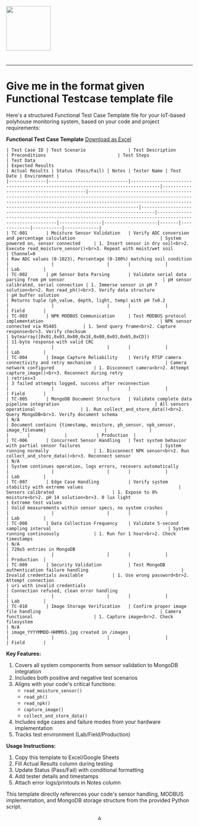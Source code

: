 <img src="https://r2cdn.perplexity.ai/pplx-full-logo-primary-dark%402x.png" class="logo" width="120"/>

# 

---

# Give me in the format given Functional Testcase template file

Here's a structured Functional Test Case Template file for your IoT-based polyhouse monitoring system, based on your code and project requirements:

**Functional Test Case Template**
[Download as Excel](https://ppl-ai-file-upload.s3.amazonaws.com/web/direct-files/51181019/7f278805-7af0-4621-9362-1ee3b9cf828a/Functional-Test-case-Template-4.xlsx)

```plaintext
| Test Case ID | Test Scenario                | Test Description                                                                 | Preconditions                           | Test Steps                                                                                                                                                                                                                         | Test Data                                                                 | Expected Results                                                                                     | Actual Results | Status (Pass/Fail) | Notes | Tester Name | Test Date | Environment |
|--------------|------------------------------|---------------------------------------------------------------------------------|-----------------------------------------|-------------------------------------------------------------------------------------------------------------------------------------------------------------------------------------------------------------------------------------|---------------------------------------------------------------------------|------------------------------------------------------------------------------------------------------|----------------|--------------------|-------|-------------|-----------|-------------|
| TC-001       | Moisture Sensor Validation   | Verify ADC conversion and percentage calculation                                | System powered on, sensor connected     | 1. Insert sensor in dry soil<br>2. Execute read_moisture_sensor()<br>3. Repeat with moist/wet soil                                                                                                                                    | Channel=0                                                                 | Raw ADC values (0-1023), Percentage (0-100%) matching soil condition                                 |                |                    |       |             |           | Lab         |
| TC-002       | pH Sensor Data Parsing       | Validate serial data parsing from pH sensor                                     | pH sensor calibrated, serial connection | 1. Immerse sensor in pH 7 solution<br>2. Run read_ph()<br>3. Verify data structure                                                                                                                                                   | pH buffer solution                                                       | Returns tuple (ph_value, depth, light, temp) with pH 7±0.2                                           |                |                    |       |             |           | Field       |
| TC-003       | NPK MODBUS Communication     | Test MODBUS protocol implementation                                            | NPK sensor connected via RS485          | 1. Send query frame<br>2. Capture response<br>3. Verify checksum                                                                                                                                                                     | bytearray([0x01,0x03,0x00,0x1E,0x00,0x03,0x65,0xCD])                     | 11-byte response with valid CRC                                                                      |                |                    |       |             |           | Lab         |
| TC-004       | Image Capture Reliability    | Verify RTSP camera connectivity and retry mechanism                            | Camera network configured               | 1. Disconnect camera<br>2. Attempt capture_image()<br>3. Reconnect during retry                                                                                                                                                     | retries=3                                                                | 3 failed attempts logged, success after reconnection                                                 |                |                    |       |             |           | Field       |
| TC-005       | MongoDB Document Structure   | Validate complete data pipeline integration                                    | All sensors operational                 | 1. Run collect_and_store_data()<br>2. Query MongoDB<br>3. Verify document schema                                                                                                                                                    | N/A                                                                      | Document contains {timestamp, moisture, ph_sensor, npk_sensor, image_filename}                      |                |                    |       |             |           | Production  |
| TC-006       | Concurrent Sensor Handling   | Test system behavior with partial sensor failures                              | System running normally                 | 1. Disconnect NPK sensor<br>2. Run collect_and_store_data()<br>3. Reconnect sensor                                                                                                                                                  | N/A                                                                      | System continues operation, logs errors, recovers automatically                                      |                |                    |       |             |           | Lab         |
| TC-007       | Edge Case Handling           | Verify system stability with extreme values                                    | Sensors calibrated                      | 1. Expose to 0% moisture<br>2. pH 14 solution<br>3. 0 lux light                                                                                                                                                                      | Extreme test values                                                      | Valid measurements within sensor specs, no system crashes                                            |                |                    |       |             |           | Lab         |
| TC-008       | Data Collection Frequency    | Validate 5-second sampling interval                                            | System running continuously             | 1. Run for 1 hour<br>2. Check timestamps                                                                                                                                                                                            | N/A                                                                      | 720±5 entries in MongoDB                                                                            |                |                    |       |             |           | Production  |
| TC-009       | Security Validation          | Test MongoDB authentication failure handling                                   | Invalid credentials available           | 1. Use wrong password<br>2. Attempt connection                                                                                                                                                                                      | uri with invalid credentials                                             | Connection refused, clean error handling                                                            |                |                    |       |             |           | Lab         |
| TC-010       | Image Storage Verification   | Confirm proper image file handling                                             | Camera functional                       | 1. Capture image<br>2. Check filesystem                                                                                                                                                                                             | N/A                                                                      | image_YYYYMMDD-HHMMSS.jpg created in /images                                                         |                |                    |       |             |           | Field       |
```

**Key Features:**

1. Covers all system components from sensor validation to MongoDB integration
2. Includes both positive and negative test scenarios
3. Aligns with your code's critical functions:
    - `read_moisture_sensor()`
    - `read_ph()`
    - `read_npk()`
    - `capture_image()`
    - `collect_and_store_data()`
4. Includes edge cases and failure modes from your hardware implementation
5. Tracks test environment (Lab/Field/Production)

**Usage Instructions:**

1. Copy this template to Excel/Google Sheets
2. Fill Actual Results column during testing
3. Update Status (Pass/Fail) with conditional formatting
4. Add tester details and timestamps
5. Attach error logs/printouts in Notes column

This template directly references your code's sensor handling, MODBUS implementation, and MongoDB storage structure from the provided Python script.

<div style="text-align: center">⁂</div>

[^1]: https://ppl-ai-file-upload.s3.amazonaws.com/web/direct-files/51181019/6016409d-f800-4cd7-afa3-f4fa925248d3/Literature-Survey.docx

[^2]: https://ppl-ai-file-upload.s3.amazonaws.com/web/direct-files/51181019/0de96142-4f23-4a2d-aeaa-2294366dde9e/ZEROTH-REVIEW_RESEARCH.pptx

[^3]: https://ppl-ai-file-upload.s3.amazonaws.com/web/direct-files/51181019/86e5ecc6-4577-46d5-84e0-d166ffaad6aa/PAPER.docx

[^4]: https://ppl-ai-file-upload.s3.amazonaws.com/web/direct-files/51181019/70e3d227-81de-4dc8-89fc-81d2edb41de9/paste-4.txt

[^5]: https://ppl-ai-file-upload.s3.amazonaws.com/web/direct-files/51181019/4371bdf9-b0a5-48ba-96fa-3864c2233328/Sprint-Retrospective-4.xlsx

[^6]: https://ppl-ai-file-upload.s3.amazonaws.com/web/direct-files/51181019/7f278805-7af0-4621-9362-1ee3b9cf828a/Functional-Test-case-Template-4.xlsx

